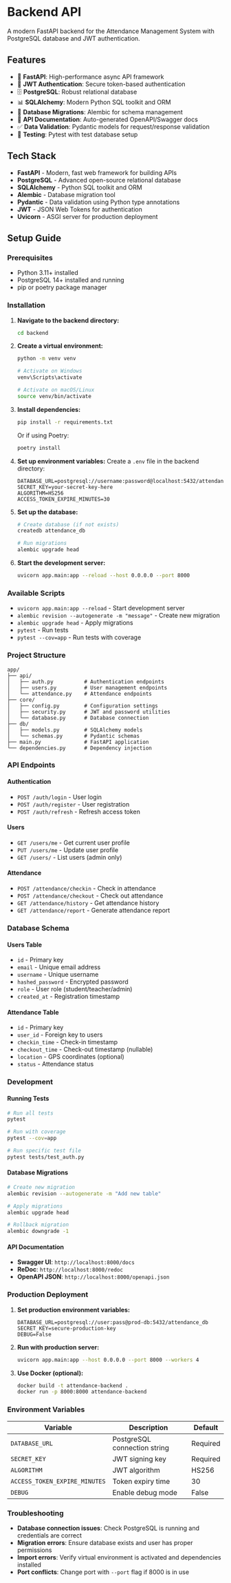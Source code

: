 # Backend API

A modern FastAPI backend for the Attendance Management System with PostgreSQL database and JWT authentication.

## Features

- 🚀 **FastAPI**: High-performance async API framework
- 🔐 **JWT Authentication**: Secure token-based authentication
- 🗄️ **PostgreSQL**: Robust relational database
- 📊 **SQLAlchemy**: Modern Python SQL toolkit and ORM
- 🔄 **Database Migrations**: Alembic for schema management
- 📝 **API Documentation**: Auto-generated OpenAPI/Swagger docs
- ✅ **Data Validation**: Pydantic models for request/response validation
- 🧪 **Testing**: Pytest with test database setup

## Tech Stack

- **FastAPI** - Modern, fast web framework for building APIs
- **PostgreSQL** - Advanced open-source relational database
- **SQLAlchemy** - Python SQL toolkit and ORM
- **Alembic** - Database migration tool
- **Pydantic** - Data validation using Python type annotations
- **JWT** - JSON Web Tokens for authentication
- **Uvicorn** - ASGI server for production deployment

## Setup Guide

### Prerequisites

- Python 3.11+ installed
- PostgreSQL 14+ installed and running
- pip or poetry package manager

### Installation

1. **Navigate to the backend directory:**
   ```bash
   cd backend
   ```

2. **Create a virtual environment:**
   ```bash
   python -m venv venv
   
   # Activate on Windows
   venv\Scripts\activate
   
   # Activate on macOS/Linux
   source venv/bin/activate
   ```

3. **Install dependencies:**
   ```bash
   pip install -r requirements.txt
   ```
   
   Or if using Poetry:
   ```bash
   poetry install
   ```

4. **Set up environment variables:**
   Create a `.env` file in the backend directory:
   ```env
   DATABASE_URL=postgresql://username:password@localhost:5432/attendance_db
   SECRET_KEY=your-secret-key-here
   ALGORITHM=HS256
   ACCESS_TOKEN_EXPIRE_MINUTES=30
   ```

5. **Set up the database:**
   ```bash
   # Create database (if not exists)
   createdb attendance_db
   
   # Run migrations
   alembic upgrade head
   ```

6. **Start the development server:**
   ```bash
   uvicorn app.main:app --reload --host 0.0.0.0 --port 8000
   ```

### Available Scripts

- `uvicorn app.main:app --reload` - Start development server
- `alembic revision --autogenerate -m "message"` - Create new migration
- `alembic upgrade head` - Apply migrations
- `pytest` - Run tests
- `pytest --cov=app` - Run tests with coverage

### Project Structure

```
app/
├── api/
│   ├── auth.py          # Authentication endpoints
│   ├── users.py         # User management endpoints
│   └── attendance.py    # Attendance endpoints
├── core/
│   ├── config.py        # Configuration settings
│   ├── security.py      # JWT and password utilities
│   └── database.py      # Database connection
├── db/
│   ├── models.py        # SQLAlchemy models
│   └── schemas.py       # Pydantic schemas
├── main.py              # FastAPI application
└── dependencies.py      # Dependency injection
```

### API Endpoints

#### Authentication
- `POST /auth/login` - User login
- `POST /auth/register` - User registration
- `POST /auth/refresh` - Refresh access token

#### Users
- `GET /users/me` - Get current user profile
- `PUT /users/me` - Update user profile
- `GET /users/` - List users (admin only)

#### Attendance
- `POST /attendance/checkin` - Check in attendance
- `POST /attendance/checkout` - Check out attendance
- `GET /attendance/history` - Get attendance history
- `GET /attendance/report` - Generate attendance report

### Database Schema

#### Users Table
- `id` - Primary key
- `email` - Unique email address
- `username` - Unique username
- `hashed_password` - Encrypted password
- `role` - User role (student/teacher/admin)
- `created_at` - Registration timestamp

#### Attendance Table
- `id` - Primary key
- `user_id` - Foreign key to users
- `checkin_time` - Check-in timestamp
- `checkout_time` - Check-out timestamp (nullable)
- `location` - GPS coordinates (optional)
- `status` - Attendance status

### Development

#### Running Tests
```bash
# Run all tests
pytest

# Run with coverage
pytest --cov=app

# Run specific test file
pytest tests/test_auth.py
```

#### Database Migrations
```bash
# Create new migration
alembic revision --autogenerate -m "Add new table"

# Apply migrations
alembic upgrade head

# Rollback migration
alembic downgrade -1
```

#### API Documentation
- **Swagger UI**: `http://localhost:8000/docs`
- **ReDoc**: `http://localhost:8000/redoc`
- **OpenAPI JSON**: `http://localhost:8000/openapi.json`

### Production Deployment

1. **Set production environment variables:**
   ```env
   DATABASE_URL=postgresql://user:pass@prod-db:5432/attendance_db
   SECRET_KEY=secure-production-key
   DEBUG=False
   ```

2. **Run with production server:**
   ```bash
   uvicorn app.main:app --host 0.0.0.0 --port 8000 --workers 4
   ```

3. **Use Docker (optional):**
   ```bash
   docker build -t attendance-backend .
   docker run -p 8000:8000 attendance-backend
   ```

### Environment Variables

| Variable | Description | Default |
|----------|-------------|---------|
| `DATABASE_URL` | PostgreSQL connection string | Required |
| `SECRET_KEY` | JWT signing key | Required |
| `ALGORITHM` | JWT algorithm | HS256 |
| `ACCESS_TOKEN_EXPIRE_MINUTES` | Token expiry time | 30 |
| `DEBUG` | Enable debug mode | False |

### Troubleshooting

- **Database connection issues**: Check PostgreSQL is running and credentials are correct
- **Migration errors**: Ensure database exists and user has proper permissions
- **Import errors**: Verify virtual environment is activated and dependencies installed
- **Port conflicts**: Change port with `--port` flag if 8000 is in use